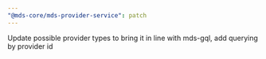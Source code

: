 ```yaml
---
"@mds-core/mds-provider-service": patch
---
```


Update possible provider types to bring it in line with mds-gql, add querying by provider id
